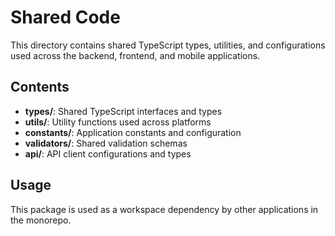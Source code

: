 # Shared Code

This directory contains shared TypeScript types, utilities, and configurations used across the backend, frontend, and mobile applications.

## Contents

- **types/**: Shared TypeScript interfaces and types
- **utils/**: Utility functions used across platforms
- **constants/**: Application constants and configuration
- **validators/**: Shared validation schemas
- **api/**: API client configurations and types

## Usage

This package is used as a workspace dependency by other applications in the monorepo.

